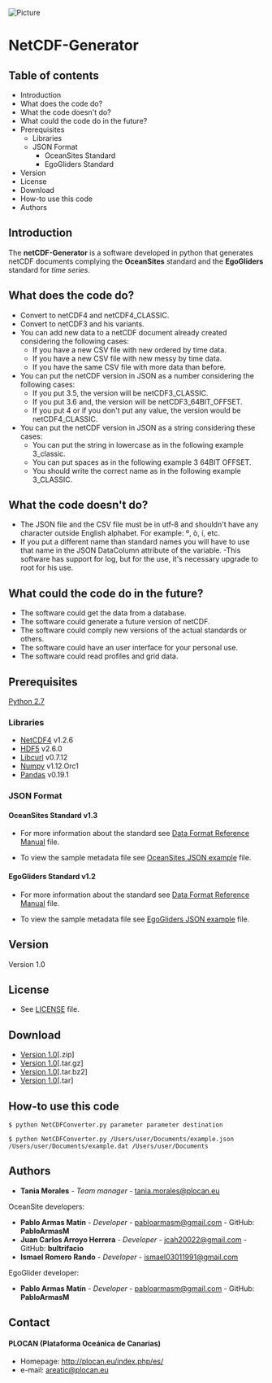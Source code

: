 ![Picture](http://empleo.plocan.eu/static/plocan.png)
# NetCDF-Generator

## Table of contents

* Introduction
* What does the code do?
* What the code doesn't do?
* What could the code do in the future?
* Prerequisites
    * Libraries
    * JSON Format
        * OceanSites Standard
        * EgoGliders Standard
* Version
* License
* Download
* How-to use this code
* Authors


## Introduction

The **netCDF-Generator** is a software developed in python that generates netCDF documents 
complying the **OceanSites** standard and the **EgoGliders** standard for *time series*. 

## What does the code do?

- Convert to netCDF4 and netCDF4_CLASSIC.
- Convert to netCDF3 and his variants.
- You can add new data to a netCDF document already created considering the following cases:
    - If you have a new CSV file with new ordered by time data.
    - If you have a new CSV file with new messy by time data.
    - If you have the same CSV file with more data than before.
- You can put the netCDF version in JSON as a number considering the following cases:
    - If you put 3.5, the version will be netCDF3_CLASSIC.
    - If you put 3.6 and, the version will be netCDF3_64BIT_OFFSET.
    - If you put 4 or if you don't put any value, the version would be netCDF4_CLASSIC.
- You can put the netCDF version in JSON as a string considering these cases:
    - You can put the string in lowercase as in the following example 3_classic.
    - You can put spaces as in the following example 3 64BIT OFFSET.
    - You should write the correct name as in the following example 3_CLASSIC.

## What the code doesn't do?
- The JSON file and the CSV file must be in utf-8 and shouldn't have any character 
outside English alphabet. For example: º, ò, í, etc.
- If you put a different name than standard names you will have to use that name 
in the JSON DataColumn attribute of the variable.
-This software has support for log, but for the use, it's necessary upgrade to root for his use.


## What could the code do in the future?
- The software could get the data from a database.
- The software could generate a future version of netCDF.
- The software could comply new versions of the actual standards or others.
- The software could have an user interface for your personal use.
- The software could read profiles and grid data.


## Prerequisites

[Python 2.7](https://www.python.org/download/releases/2.7/)

### Libraries

- [NetCDF4](https://pypi.python.org/pypi/netCDF4) v1.2.6  
- [HDF5](http://www.h5py.org/) v2.6.0
- [Libcurl](https://curl.haxx.se/libcurl/) v0.7.12
- [Numpy](http://www.numpy.org/) v1.12.Orc1
- [Pandas](http://pandas.pydata.org/) v0.19.1

### JSON Format

#### OceanSites Standard v1.3


* For more information about the standard see [Data Format Reference Manual](http://www.oceansites.org/docs/oceansites_data_format_reference_manual.pdf) file.

* To view the sample metadata file see [OceanSites JSON example](https://github.com/plocan/netCDF-Generator/blob/master/docs/osexample.json) file.

#### EgoGliders Standard v1.2


* For more information about the standard see [Data Format Reference Manual](http://archimer.ifremer.fr/doc/00239/34980/44905.pdf) file.

* To view the sample metadata file see [EgoGliders JSON example](https://github.com/plocan/netCDF-Generator/blob/master/docs/egexample.json) file.

## Version

Version 1.0

## License

* See [LICENSE](https://github.com/plocan/netCDF-Generator/blob/master/LICENSE.md) file.

## Download

* [Version 1.0](https://github.com/plocan/netCDF-Generator/archive/master.zip)[.zip]
* [Version 1.0](https://github.com/plocan/netCDF-Generator/archive/master.tar.gz)[.tar.gz]
* [Version 1.0](https://github.com/plocan/netCDF-Generator/archive/master.tar.bz2)[.tar.bz2]
* [Version 1.0](https://github.com/plocan/netCDF-Generator/archive/master.tar)[.tar]


## How-to use this code


```
$ python NetCDFConverter.py parameter parameter destination

$ python NetCDFConverter.py /Users/user/Documents/example.json /Users/user/Documents/example.dat /Users/user/Documents
```


## Authors

* **Tania Morales** - *Team manager* - tania.morales@plocan.eu

OceanSite developers:
* **Pablo Armas Matín** - *Developer* - pabloarmasm@gmail.com - GitHub: **PabloArmasM**
* **Juan Carlos Arroyo Herrera** - *Developer* - jcah20022@gmail.com - GitHub: **bultrifacio**
* **Ismael Romero Rando** - *Developer* - ismael03011991@gmail.com

EgoGlider developer:
* **Pablo Armas Matín** - *Developer* - pabloarmasm@gmail.com - GitHub: **PabloArmasM**

## Contact
#### PLOCAN (Plataforma Oceánica de Canarias)
* Homepage: http://plocan.eu/index.php/es/
* e-mail: areatic@plocan.eu



